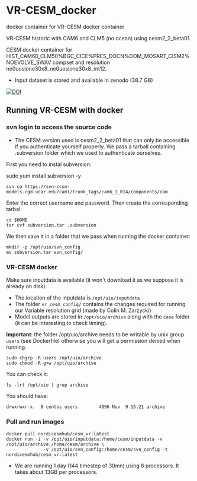 # VR-CESM_docker

docker container for VR-CESM docker container

VR-CESM historic with CAM6 and CLM5 (no ocean) using cesm2_2_beta01.

CESM docker container for HIST_CAM60_CLM50%BGC_CICE%PRES_DOCN%DOM_MOSART_CISM2%NOEVOLVE_SWAV  compset and resolution ne0uoslone30x8_ne0uoslone30x8_mt12.

- Input dataset is stored and available in zenodo (38.7 GB)

[![DOI](https://zenodo.org/badge/DOI/10.5281/zenodo.3533591.svg)](https://doi.org/10.5281/zenodo.3533591)


## Running VR-CESM with docker

### svn login to access the source code

- The CESM version used is cesm2_2_beta01 that can only be accessible if you authenticate yourself properly. We pass a tarball containing .subversion folder which we used to authenticate ourselves.

First you need to instal subversion:

sudo yum install subversion -y

```
svn co https://svn-ccsm-models.cgd.ucar.edu/cam1/trunk_tags/cam6_1_014/components/cam
```

Enter the correct username and password. Then create the corresponding tarbal:

```
cd $HOME
tar cvf subversion.tar .subversion
```
We then save it in a folder that we pass when running the docker container:

```
mkdir -p /opt/uio/svn_config
mv subversion.tar svn_config/
```

### VR-CESM docker

Make sure inputdata is available (it won't download it as we suppose it is already on disk). 
- The location of the inputdata is `/opt/uio/inputdata` 
- The folder `vr_cesm_config/` contains the changes required for running our Variable resolution grid (made by Colin M. Zarzycki)
- Model outputs are stored in `/opt/uio/archive` along with the `case` folder (it can be interesting to check timing).

**Important**: the folder /opt/uio/archive needs to be writable by unix group `users` (see Dockerfile) otherwise you will get a permission denied when running.

```
sudo chgrp -R users /opt/uio/archive
sudo chmod -R g+w /opt/uio/archive
```

You can check it:

```
ls -lrt /opt/uio | grep archive
```

You should have:

```
drwxrwxr-x.  8 centos users        4096 Nov  9 15:21 archive
```

### Pull and run images

```
docker pull nordicesmhub/cesm_vr:latest
docker run -i -v /opt/uio/inputdata:/home/cesm/inputdata -v /opt/uio/archive:/home/cesm/archive \
              -v /opt/uio/svn_config:/home/cesm/svn_config -t nordicesmhub/cesm_vr:latest
```

- We are running 1 day (144 timestep of 30mn) using 8 processors. It takes about 13GB per processors.

